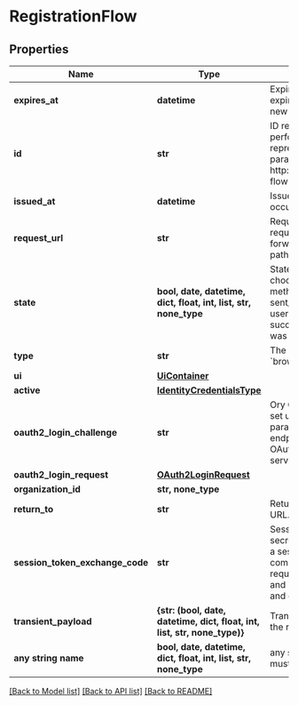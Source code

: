 # RegistrationFlow


## Properties
Name | Type | Description | Notes
------------ | ------------- | ------------- | -------------
**expires_at** | **datetime** | ExpiresAt is the time (UTC) when the flow expires. If the user still wishes to log in, a new flow has to be initiated. | 
**id** | **str** | ID represents the flow&#39;s unique ID. When performing the registration flow, this represents the id in the registration ui&#39;s query parameter: http://&lt;selfservice.flows.registration.ui_url&gt;/?flow&#x3D;&lt;id&gt; | 
**issued_at** | **datetime** | IssuedAt is the time (UTC) when the flow occurred. | 
**request_url** | **str** | RequestURL is the initial URL that was requested from Ory Kratos. It can be used to forward information contained in the URL&#39;s path or query for example. | 
**state** | **bool, date, datetime, dict, float, int, list, str, none_type** | State represents the state of this request:  choose_method: ask the user to choose a method (e.g. registration with email) sent_email: the email has been sent to the user passed_challenge: the request was successful and the registration challenge was passed. | 
**type** | **str** | The flow type can either be &#x60;api&#x60; or &#x60;browser&#x60;. | 
**ui** | [**UiContainer**](UiContainer.md) |  | 
**active** | [**IdentityCredentialsType**](IdentityCredentialsType.md) |  | [optional] 
**oauth2_login_challenge** | **str** | Ory OAuth 2.0 Login Challenge.  This value is set using the &#x60;login_challenge&#x60; query parameter of the registration and login endpoints. If set will cooperate with Ory OAuth2 and OpenID to act as an OAuth2 server / OpenID Provider. | [optional] 
**oauth2_login_request** | [**OAuth2LoginRequest**](OAuth2LoginRequest.md) |  | [optional] 
**organization_id** | **str, none_type** |  | [optional] 
**return_to** | **str** | ReturnTo contains the requested return_to URL. | [optional] 
**session_token_exchange_code** | **str** | SessionTokenExchangeCode holds the secret code that the client can use to retrieve a session token after the flow has been completed. This is only set if the client has requested a session token exchange code, and if the flow is of type \&quot;api\&quot;, and only on creating the flow. | [optional] 
**transient_payload** | **{str: (bool, date, datetime, dict, float, int, list, str, none_type)}** | TransientPayload is used to pass data from the registration to a webhook | [optional] 
**any string name** | **bool, date, datetime, dict, float, int, list, str, none_type** | any string name can be used but the value must be the correct type | [optional]

[[Back to Model list]](../README.md#documentation-for-models) [[Back to API list]](../README.md#documentation-for-api-endpoints) [[Back to README]](../README.md)


